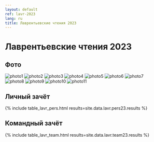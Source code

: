 ```yaml
---
layout: default
ref: lavr-2023
lang: ru
title: Лаврентьевские чтения 2023
---
```

# Лаврентьевские чтения 2023

## Фото

![photo1](https://lh3.googleusercontent.com/pw/AJFCJaUgdeANaefnK7pq0HJYHATgvb-0aYG9I5x6gVbSL6ZmEAZ5pG_Y9j6QLOjujRVqZW71jP1EzYfjEc5n10CsaCap6Y6-vFHpU-6L86o8UUJ4rWKLPlQ8Z-FrqTBhkA226aqhqd_M6Lth--uUXA5G7LE=d)
![photo2](https://lh3.googleusercontent.com/pw/AJFCJaXhEuvK2t1PlM8kYKomUuytxwoKKmItGzfvdk1TRRbfGGNYV4sFqKDNRLMHsgO9rurbiVqNJcFgQ2huJNPxN9WMqCbeGGsYLZTswNJx0wMBAXg5Nin_S7Ky6zdtQZpYZ8lTTEpwirHols5lDT_2xqo=d)
![photo3](https://lh3.googleusercontent.com/pw/AJFCJaWaHI8W-bwmiDTQOiLkwZUYJMDwFZvq4ygAFO3OwReUu_rG7aYWzhZfec2N3VwZpLY0uGTo3UMBNTgpPAeWyy8PAEGzgRA-1KeBAtiH9hA6qRyK0D9dQxFPhjD69TfD8nu1Vh-JfkhEYEzseYTSN0o=d)
![photo4](https://lh3.googleusercontent.com/pw/AJFCJaVMLfhvD1xYKUcI2WJHgC6WBMeeLX_7B7wA1GVSzjhPksDKiGJy0cFBNvGNaGKfaIMn7nsm-GbX0G7N262ItQlFMJU3JNrok-GhRlOOhu-iMny026T75QWpraDnHDs6lXWLMT_-gnp92-V7Y6-VvdM=d)
![photo5](https://lh3.googleusercontent.com/pw/AJFCJaVPN4Y4mSkWNj83AtRu2erLS-GupAk25XBUSKgjz5TSid81Dp6iD6ksZCulbtTxqClE4RvdyNgVga6o2CZwAxD6vsYkQ3hKrPB7fji-W-8-riTH3P28NRXaltQNCniQekQTp1kb5W6WVCfnbHYX9vU=d)
![photo6](https://lh3.googleusercontent.com/pw/AJFCJaXmNMFp7SsKKGniDnqZYdo_4Mb89rXBMhPaWamVIdcBtnZp8RXJ5dGeU_ZC4-Ow9yOJeX8Nf1uYYQ7TfMETz7MbMrNPAZTT3T7OrWCyRuFgxkZH0NjmRdZg1G_timwO-AR-0H9KqFnS219MWVXqebU=d)
![photo7](https://lh3.googleusercontent.com/pw/AJFCJaWha3CxpZLAWSd1rb1kypxa0b3-RJHgWatLI64elTLjJZFPQ-hcF4b8J-skPtoMOUEFPq_0_fKkV6AajW_8f85nSOM_z56LCxJfvNRtLxIkVAxclTo7qVpAgcmqhZ3HfKbu3ved94GursgQNUerpgs=d)
![photo8](https://lh3.googleusercontent.com/pw/AJFCJaX-49ijbAA68ErGiGRY7mcwl66qY4ttbVUR-3xlvlAsr8ypuK-J4e23KvgSiLONuv-9FHBnLGnXwJ4-g13hpPevcC-YmypTdg4OlEC6OBrIjYTXb5OAa5obIiESHceK8gpgzRMGYM0UahNBGr2HL3g=d)
![photo9](https://lh3.googleusercontent.com/pw/AJFCJaWAs_9WGOfdu3Vx8Rs4JVh0dPI2G0KtAqJQUSDtqVkKliJsL8wLo9DK5LW4fwF_U_f9JuV_F72yji_V_sw4su6i1kay1G5v_iyzB6b4Hr7WRRvUwhAcdmY4vMma1conaivT5iQG9WWon6qkoINLu-U=d)
![photo10](https://lh3.googleusercontent.com/pw/AJFCJaUuL57xFV7kf31CQatRrKhn4bN-5OjgySNmNgNw-8EEddd0iSuBj0d5ijQ0b7jhQgwQmw56B-C2_3vZ5MSQccgqaEpGXvIWioE4fXw3eTKAEQi6hxaJJKhsTDp5s-NuDquICaTprFJKqOV4FNttJF8=d)
![photo11](https://lh3.googleusercontent.com/pw/AJFCJaWmCGXqO_1pIx2PNofu0f055rgjQ1BfTALjwFpyGBUULiz-oMpqpxngCSljS-eW-kMFxozIRPvWCMzg3aekFF-Te8o6_9ktEb9KOqLkSi3daQqtxinIL8nm9bbONHuZuJfzRVTj3HqiN8-_SucQ2ZE=d)

## Личный зачёт

{% include table_lavr_pers.html results=site.data.lavr.pers23.results %}

## Командный зачёт

{% include table_lavr_team.html results=site.data.lavr.team23.results %}
